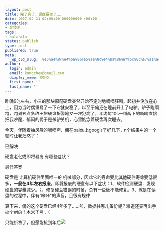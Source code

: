 ```yaml
---
layout: post
title: 完了完了，硬盘要挂了……
date: 2007-02-11 02:00:00.000000000 +08:00
categories:
- 非技术
tags:
- balabala
status: publish
type: post
published: true
meta:
  _wp_old_slug: '%e5%ae%8c%e4%ba%86%e5%ae%8c%e4%ba%86%ef%bc%8c%e7%a1%ac%e7%9b%98%e8%a6%81%e6%8c%82%e4%ba%86%e2%80%a6%e2%80%a6'
author:
  login: admin
  email: kongchen@gmail.com
  display_name: KONG
  first_name: ''
  last_name: ''
---
```

昨晚9时左右，小三的那块原配硬盘突然开始不定时地嘀嘀狂叫。起初并没放在心上，因为当时偶重启了一下它就安稳了，以至于俺还在睡前开上了电驴。驴子跑啊跑，跑到五点多终于把硬盘折腾地又一次犯病了，平均每10s一到两下的嘀嘀直接把我吵醒，郁闷的偶于是杀驴关机，心里惦念着硬盘再次睡去。

今天，伴随着抽风般的嘀嘀声，偶在baidu上google了好几下，n个结果中的一个顿时让我茫然了：

已解决 

硬盘老化或即将暴废 有哪些症状？

最佳答案 

硬盘是 计算机硬件里面唯一的 机械部分，因此它的寿命要比其他硬件寿命要低很多，**一般在4年左右报废**。即将报废的硬盘有以下症状：1、软件检测硬盘，发现硬盘的容量减少。2、修复硬盘错误的时候，总有一些簇不能修复。3、就是在读盘的过程中，伴有"咔咔"的声音，且很有规律

算下来，偶的这个硬盘已经4年多了......唉，数据往哪儿备份呢？难道还要再出手搞个新的？木米了啊：（

只能祈祷了，但愿能抗到年后![](assets/sun.gif)
